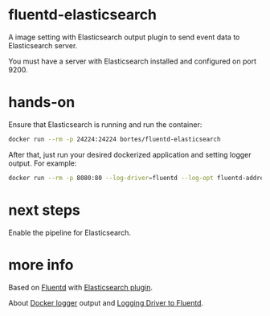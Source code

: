 # fluentd-elasticsearch
A image setting with Elasticsearch output plugin to send event data to Elasticsearch server.

You must have a server with Elasticsearch installed and configured on port 9200.


# hands-on
Ensure that Elasticsearch is running and run the container:

```bash
docker run --rm -p 24224:24224 bortes/fluentd-elasticsearch
```


After that, just run your desired dockerized application and setting logger output. For example:

```bash
docker run --rm -p 8080:80 --log-driver=fluentd --log-opt fluentd-address=localhost:24224 nginx:alpine
```


# next steps
Enable the pipeline for Elasticsearch.


# more info
Based on [Fluentd](https://docs.fluentd.org/v1.0/articles/config-file) with [Elasticsearch plugin](https://github.com/uken/fluent-plugin-elasticsearch).

About [Docker logger](https://docs.docker.com/engine/admin/logging/overview/) output and [Logging Driver to Fluentd](https://docs.fluentd.org/v0.12/articles/docker-logging).

